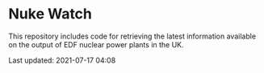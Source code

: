 # Nuke Watch

This repository includes code for retrieving the latest information available on the output of EDF nuclear power plants in the UK.

Last updated: 2021-07-17 04:08
